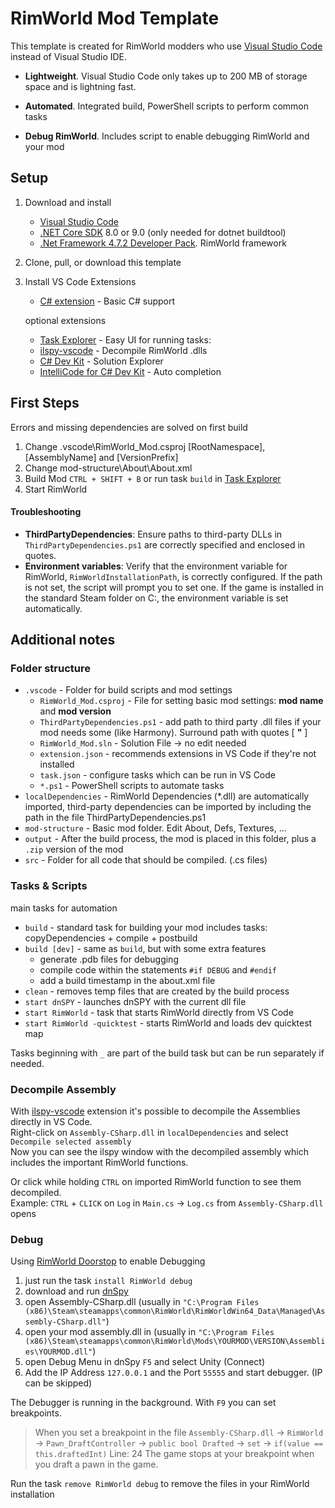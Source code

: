 # RimWorld Mod Template

This template is created for RimWorld modders who use [Visual Studio Code](https://code.visualstudio.com/) instead of Visual Studio IDE.

- **Lightweight**. Visual Studio Code only takes up to 200 MB of storage space and is lightning fast.

- **Automated**. Integrated build, PowerShell scripts to perform common tasks

- **Debug RimWorld**. Includes script to enable debugging RimWorld and your mod

## Setup

1. Download and install

   - [Visual Studio Code](https://code.visualstudio.com/)
   - [.NET Core SDK](https://dotnet.microsoft.com/download/dotnet-core) 8.0 or 9.0 (only needed for dotnet buildtool)
   - [.Net Framework 4.7.2 Developer Pack](https://dotnet.microsoft.com/download/dotnet-framework/net472). RimWorld framework

2. Clone, pull, or download this template

3. Install VS Code Extensions

   - [C# extension](https://marketplace.visualstudio.com/items?itemName=ms-dotnettools.csharp) - Basic C# support

   optional extensions

   - [Task Explorer](https://marketplace.visualstudio.com/items?itemName=spmeesseman.vscode-taskexplorer) - Easy UI for running tasks:
   - [ilspy-vscode](https://marketplace.visualstudio.com/items?itemName=icsharpcode.ilspy-vscode) - Decompile RimWorld .dlls
   - [C# Dev Kit](https://marketplace.visualstudio.com/items?itemName=ms-dotnettools.csdevkit) - Solution Explorer
   - [IntelliCode for C# Dev Kit](https://marketplace.visualstudio.com/items?itemName=ms-dotnettools.vscodeintellicode-csharp) - Auto completion

## First Steps

Errors and missing dependencies are solved on first build

1. Change .vscode\RimWorld_Mod.csproj [RootNamespace], [AssemblyName] and [VersionPrefix]
2. Change mod-structure\About\About.xml
3. Build Mod `CTRL + SHIFT + B` or run task `build` in [Task Explorer](https://marketplace.visualstudio.com/items?itemName=spmeesseman.vscode-taskexplorer)
4. Start RimWorld

#### Troubleshooting

- **ThirdPartyDependencies**: Ensure paths to third-party DLLs in `ThirdPartyDependencies.ps1` are correctly specified and enclosed in quotes.
- **Environment variables**: Verify that the environment variable for RimWorld, `RimWorldInstallationPath`, is correctly configured. If the path is not set, the script will prompt you to set one. If the game is installed in the standard Steam folder on C:, the environment variable is set automatically.

## Additional notes

### Folder structure

- `.vscode` - Folder for build scripts and mod settings
  - `RimWorld_Mod.csproj` - File for setting basic mod settings: **mod name** and **mod version**
  - `ThirdPartyDependencies.ps1` - add path to third party .dll files if your mod needs some (like Harmony). Surround path with quotes [ **"** ]
  - `RimWorld_Mod.sln` - Solution File -> no edit needed
  - `extension.json` - recommends extensions in VS Code if they're not installed
  - `task.json` - configure tasks which can be run in VS Code
  - `*.ps1` - PowerShell scripts to automate tasks
- `localDependencies` - RimWorld Dependencies (\*.dll) are automatically imported, third-party dependencies can be imported by including the path in the file ThirdPartyDependencies.ps1
- `mod-structure` - Basic mod folder. Edit About, Defs, Textures, ...
- `output` - After the build process, the mod is placed in this folder, plus a `.zip` version of the mod
- `src` - Folder for all code that should be compiled. (.cs files)

### Tasks & Scripts

main tasks for automation

- `build` - standard task for building your mod
  includes tasks: copyDependencies + compile + postbuild
- `build [dev]` - same as `build`, but with some extra features
  - generate .pdb files for debugging
  - compile code within the statements `#if DEBUG` and `#endif`
  - add a build timestamp in the about.xml file
- `clean` - removes temp files that are created by the build process
- `start dnSPY` - launches dnSPY with the current dll file
- `start RimWorld` - task that starts RimWorld directly from VS Code
- `start RimWorld -quicktest` - starts RimWorld and loads dev quicktest map

Tasks beginning with `_` are part of the build task but can be run separately if needed.

### Decompile Assembly

With [ilspy-vscode](https://marketplace.visualstudio.com/items?itemName=icsharpcode.ilspy-vscode) extension it's possible to decompile the Assemblies directly in VS Code.  
Right-click on `Assembly-CSharp.dll` in `localDependencies` and select `Decompile selected assembly`  
Now you can see the ilspy window with the decompiled assembly which includes the important RimWorld functions.

Or click while holding `CTRL` on imported RimWorld function to see them decompiled.  
Example: `CTRL` + `CLICK` on `Log` in `Main.cs` -> `Log.cs` from `Assembly-CSharp.dll` opens

### Debug

Using [RimWorld Doorstop](https://github.com/pardeike/Rimworld-Doorstop) to enable Debugging

1. just run the task `install RimWorld debug`
2. download and run [dnSpy](https://github.com/dnSpyEx/dnSpy)
3. open Assembly-CSharp.dll (usually in `"C:\Program Files (x86)\Steam\steamapps\common\RimWorld\RimWorldWin64_Data\Managed\Assembly-CSharp.dll"`)
4. open your mod assembly.dll in (usually in `"C:\Program Files (x86)\Steam\steamapps\common\RimWorld\Mods\YOURMOD\VERSION\Assemblies\YOURMOD.dll"`)
5. open Debug Menu in dnSpy `F5` and select Unity (Connect)
6. Add the IP Address `127.0.0.1` and the Port `55555` and start debugger. (IP can be skipped)

The Debugger is running in the background. With `F9` you can set breakpoints.

> When you set a breakpoint in the file `Assembly-CSharp.dll` -> `RimWorld` -> `Pawn_DraftController`
> -> `public bool Drafted` -> `set` -> `if(value == this.draftedInt)` Line: 24
> The game stops at your breakpoint when you draft a pawn in the game.

Run the task `remove RimWorld debug` to remove the files in your RimWorld installation
